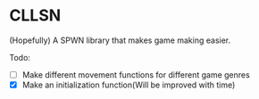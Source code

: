 # CLLSN
(Hopefully) A SPWN library that makes game making easier.

Todo: <br>
- [ ] Make different movement functions for different game genres
- [X] Make an initialization function(Will be improved with time)
